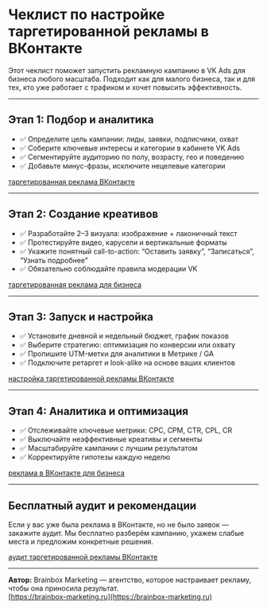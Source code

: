# Чеклист по настройке таргетированной рекламы в ВКонтакте

Этот чеклист поможет запустить рекламную кампанию в VK Ads для бизнеса любого масштаба. Подходит как для малого бизнеса, так и для тех, кто уже работает с трафиком и хочет повысить эффективность.

---

## Этап 1: Подбор и аналитика

- ✅ Определите цель кампании: лиды, заявки, подписчики, охват
- ✅ Соберите ключевые интересы и категории в кабинете VK Ads
- ✅ Сегментируйте аудиторию по полу, возрасту, гео и поведению
- ✅ Добавьте минус-фразы, исключите нецелевые категории

[таргетированная реклама ВКонтакте](https://brainbox-marketing.ru)

---

## Этап 2: Создание креативов

- ✅ Разработайте 2–3 визуала: изображение + лаконичный текст
- ✅ Протестируйте видео, карусели и вертикальные форматы
- ✅ Укажите понятный call-to-action: “Оставить заявку”, “Записаться”, “Узнать подробнее”
- ✅ Обязательно соблюдайте правила модерации VK

[таргетированная реклама для бизнеса](https://brainbox-marketing.ru)

---

## Этап 3: Запуск и настройка

- ✅ Установите дневной и недельный бюджет, график показов
- ✅ Выберите стратегию: оптимизация по конверсии или охвату
- ✅ Пропишите UTM-метки для аналитики в Метрике / GA
- ✅ Подключите ретаргет и look-alike на основе ваших клиентов

[настройка таргетированной рекламы ВКонтакте](https://brainbox-marketing.ru)

---

## Этап 4: Аналитика и оптимизация

- ✅ Отслеживайте ключевые метрики: CPC, CPM, CTR, CPL, CR
- ✅ Выключайте неэффективные креативы и сегменты
- ✅ Масштабируйте кампании с лучшим результатом
- ✅ Корректируйте гипотезы каждую неделю

[реклама в ВКонтакте для бизнеса](https://brainbox-marketing.ru)

---

## Бесплатный аудит и рекомендации

Если у вас уже была реклама в ВКонтакте, но не было заявок — закажите аудит. Мы бесплатно разберём кампанию, укажем слабые места и предложим конкретные решения.

[аудит таргетированной рекламы ВКонтакте](https://brainbox-marketing.ru)

---

**Автор:** Brainbox Marketing — агентство, которое настраивает рекламу, чтобы она приносила результат.  
[https://brainbox-marketing.ru](https://brainbox-marketing.ru)
